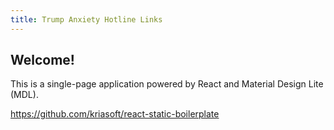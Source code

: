 ```yaml
---
title: Trump Anxiety Hotline Links
---
```


## Welcome!

This is a single-page application powered by React and Material Design Lite (MDL).

https://github.com/kriasoft/react-static-boilerplate
